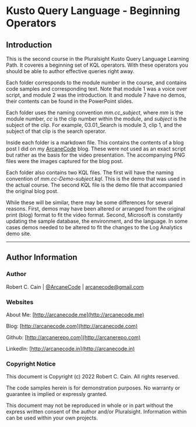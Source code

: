 # Kusto Query Language - Beginning Operators

## Introduction

This is the second course in the Pluralsight Kusto Query Language Learning Path. It coveres a beginning set of KQL operators. With these operators you should be able to author effective queries right away.

Each folder corresponds to the module number in the course, and contains code samples and corresponding text. Note that module 1 was a voice over script, and module 2 was the introduction. It and module 7 have no demos, their contents can be found in the PowerPoint slides.

Each folder uses the naming convention _mm.cc_subject_, where _mm_ is the module number, _cc_ is the clip number within the module, and _subject_ is the subject of the clip. For example, 03.01_Search is module 3, clip 1, and the subject of that clip is the search operator.

Inside each folder is a markdown file. This contains the contents of a blog post I did on my [ArcaneCode](http://arcanecode.com) blog. These were not used as an exact script but rather as the basis for the video presentation. The accompanying PNG files were the images captured for the blog post.

Each folder also contains two KQL files. The first will have the naming convention of _mm.cc-Demo-subject.kql_. This is the demo that was used in the actual course. The second KQL file is the demo file that accompanied the original blog post.

While these will be similar, there may be some differences for several reasons. First, demos may have been altered or arranged from the original print (blog) format to fit the video format. Second, Microsoft is constantly updating the sample database, the environment, and the language. In some cases demos needed to be altered to fit the changes to the Log Analytics demo site.

---

## Author Information

### Author

Robert C. Cain | [@ArcaneCode](https://twitter.com/arcanecode) | arcanecode@gmail.com

### Websites

About Me: [http://arcanecode.me](http://arcanecode.me)

Blog: [http://arcanecode.com](http://arcanecode.com)

Github: [http://arcanerepo.com](http://arcanerepo.com)

LinkedIn: [http://arcanecode.in](http://arcanecode.in)

### Copyright Notice

This document is Copyright (c) 2022 Robert C. Cain. All rights reserved.

The code samples herein is for demonstration purposes. No warranty or guarantee is implied or expressly granted.

This document may not be reproduced in whole or in part without the express written consent of the author and/or Pluralsight. Information within can be used within your own projects.
